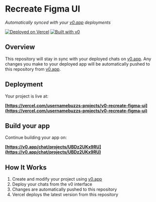 # Recreate Figma UI

*Automatically synced with your [v0.app](https://v0.app) deployments*

[![Deployed on Vercel](https://img.shields.io/badge/Deployed%20on-Vercel-black?style=for-the-badge&logo=vercel)](https://vercel.com/usernamebuzzs-projects/v0-recreate-figma-ui)
[![Built with v0](https://img.shields.io/badge/Built%20with-v0.app-black?style=for-the-badge)](https://v0.app/chat/projects/UBDz2UKx9RU)

## Overview

This repository will stay in sync with your deployed chats on [v0.app](https://v0.app).
Any changes you make to your deployed app will be automatically pushed to this repository from [v0.app](https://v0.app).

## Deployment

Your project is live at:

**[https://vercel.com/usernamebuzzs-projects/v0-recreate-figma-ui](https://vercel.com/usernamebuzzs-projects/v0-recreate-figma-ui)**

## Build your app

Continue building your app on:

**[https://v0.app/chat/projects/UBDz2UKx9RU](https://v0.app/chat/projects/UBDz2UKx9RU)**

## How It Works

1. Create and modify your project using [v0.app](https://v0.app)
2. Deploy your chats from the v0 interface
3. Changes are automatically pushed to this repository
4. Vercel deploys the latest version from this repository